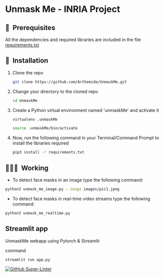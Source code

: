 # Unmask Me - INRIA Project

## 🔑&nbsp; Prerequisites

All the dependencies and required libraries are included in the file [requirements.txt](https://github.com/Arthemide/UnmaskMe/tree/dev/requirements.txt)

## 🚀&nbsp; Installation

1. Clone the repo

    ```bash
    git clone https://github.com/Arthemide/UnmaskMe.git
    ```

2. Change your directory to the cloned repo

    ```bash
    cd UnmaskMe
    ```

3. Create a Python virtual environment named 'unmaskMe' and activate it

    ```bash
    virtualenv .unmaskMe
    ```

    ```bash
    source .unmaskMe/bin/activate
    ```

4. Now, run the following command in your Terminal/Command Prompt to install the libraries required

    ```bash
    pip3 install -r requirements.txt
    ```

## 🧑🏻‍💻&nbsp; Working

<!-- 1. Open terminal. Go into the cloned project directory and type the following command:
```
$ python3 train_mask_detector.py --dataset dataset
``` -->

- To detect face masks in an image type the following command:

```bash
python3 unmask_me_image.py --image images/pic1.jpeg
```

- To detect face masks in real-time video streams type the following command:

```bash
python3 unmask_me_realtime.py 
```

## Streamlit app

UnmaskMe webapp using Pytorch & Streamlit

command

```bash
streamlit run app.py 
```

[![GitHub Super-Linter](https://github.com/Arthemide/UnmaskMe/workflows/Lint%20Code%20Base/badge.svg)](https://github.com/marketplace/actions/super-linter)
